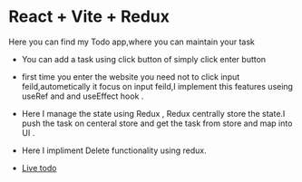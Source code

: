 # React + Vite + Redux
Here you can find my Todo app,where you can maintain your task 
- You can add a task using click button of simply click enter button 
- first time you enter the website you need not to click input feild,autometically it focus on input feild,I implement this features useing useRef and and useEffect hook .
- Here I manage the state using Redux , Redux centrally store the state.I push the task on centeral store and get the task from store and map into UI . 
- Here I impliment Delete functionality using redux.

- [Live todo](https://react-redux-todo-1.netlify.app/) 
